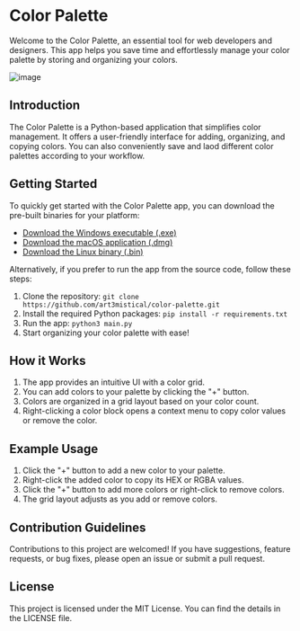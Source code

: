 # Color Palette

Welcome to the Color Palette, an essential tool for web developers and designers. This app helps you save time and effortlessly manage your color palette by storing and organizing your colors.

![image](https://github.com/ART3MISTICAL/color-palette/assets/68769374/cb55052d-0ff9-40ca-860f-9f33897048fb)


## Introduction

The Color Palette is a Python-based application that simplifies color management. It offers a user-friendly interface for adding, organizing, and copying colors. You can also conveniently save and laod different color palettes according to your workflow.

## Getting Started


To quickly get started with the Color Palette app, you can download the pre-built binaries for your platform:

- [Download the Windows executable (.exe)](https://github.com/ART3MISTICAL/color-palette/releases/download/v0.1.0/color_palette.exe)
- [Download the macOS application (.dmg)](https://github.com/ART3MISTICAL/color-palette/releases/download/v0.1.0/color_palette_mac.dmg)
- [Download the Linux binary (.bin)](https://github.com/ART3MISTICAL/color-palette/releases/download/v0.1.0/color_palette_linux.bin)

Alternatively, if you prefer to run the app from the source code, follow these steps:

1. Clone the repository: `git clone https://github.com/art3mistical/color-palette.git`
2. Install the required Python packages: `pip install -r requirements.txt`
3. Run the app: `python3 main.py`
4. Start organizing your color palette with ease!

## How it Works

1. The app provides an intuitive UI with a color grid.
2. You can add colors to your palette by clicking the "+" button.
3. Colors are organized in a grid layout based on your color count.
4. Right-clicking a color block opens a context menu to copy color values or remove the color.


## Example Usage

1. Click the "+" button to add a new color to your palette.
2. Right-click the added color to copy its HEX or RGBA values.
3. Click the "+" button to add more colors or right-click to remove colors.
4. The grid layout adjusts as you add or remove colors.


## Contribution Guidelines

Contributions to this project are welcomed! If you have suggestions, feature requests, or bug fixes, please open an issue or submit a pull request.

## License

This project is licensed under the MIT License. You can find the details in the LICENSE file.
